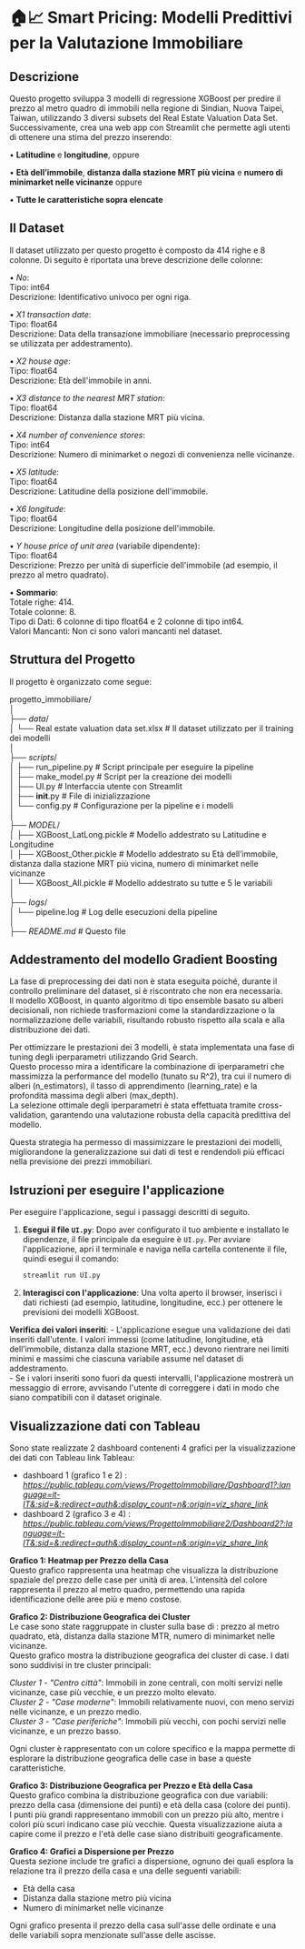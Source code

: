 # 🏠📈 Smart Pricing: Modelli Predittivi per la Valutazione Immobiliare

## Descrizione
Questo progetto sviluppa 3 modelli di regressione XGBoost per predire il prezzo al metro quadro di immobili nella regione di Sindian, Nuova Taipei, Taiwan, utilizzando 3 diversi subsets del Real Estate Valuation Data Set.  
Successivamente, crea una web app con Streamlit che permette agli utenti di ottenere una stima del prezzo inserendo:

• __Latitudine__ e __longitudine__, oppure

• __Età dell’immobile__, __distanza dalla stazione MRT più vicina__ e __numero di minimarket nelle vicinanze__ oppure

• __Tutte le caratteristiche sopra elencate__

## Il Dataset
Il dataset utilizzato per questo progetto è composto da 414 righe e 8 colonne. Di seguito è riportata una breve descrizione delle colonne:

• *No*:  
    Tipo: int64  
    Descrizione: Identificativo univoco per ogni riga.  

• *X1 transaction date*:  
    Tipo: float64  
    Descrizione: Data della transazione immobiliare (necessario preprocessing se utilizzata per addestramento).
  
• *X2 house age*:  
    Tipo: float64  
    Descrizione: Età dell'immobile in anni.  

• *X3 distance to the nearest MRT station*:  
    Tipo: float64  
    Descrizione: Distanza dalla stazione MRT più vicina.  

• *X4 number of convenience stores*:  
    Tipo: int64  
    Descrizione: Numero di minimarket o negozi di convenienza nelle vicinanze.  

• *X5 latitude*:  
    Tipo: float64  
    Descrizione: Latitudine della posizione dell'immobile.  

• *X6 longitude*:  
    Tipo: float64  
    Descrizione: Longitudine della posizione dell'immobile.  
  
• *Y house price of unit area* (variabile dipendente):  
    Tipo: float64  
    Descrizione: Prezzo per unità di superficie dell'immobile (ad esempio, il prezzo al metro quadrato).  
  
•  **Sommario**:  
Totale righe: 414.  
Totale colonne: 8.  
Tipo di Dati: 6 colonne di tipo float64 e 2 colonne di tipo int64.  
Valori Mancanti: Non ci sono valori mancanti nel dataset.  

## Struttura del Progetto
Il progetto è organizzato come segue:

progetto_immobiliare/  
│  
├── *data*/  
│   └── Real estate valuation data set.xlsx  # Il dataset utilizzato per il training dei modelli    
│  
├── *scripts*/  
│   ├── run_pipeline.py  # Script principale per eseguire la pipeline  
│   ├── make_model.py  # Script per la creazione dei modelli  
│   ├── UI.py  # Interfaccia utente con Streamlit  
│   ├── __init__.py  # File di inizializzazione  
│   └── config.py  # Configurazione per la pipeline e i modelli  
│  
├── *MODEL*/    
│       ├── XGBoost_LatLong.pickle # Modello addestrato su Latitudine e Longitudine  
│       ├── XGBoost_Other.pickle # Modello addestrato su Età dell’immobile, distanza dalla stazione MRT più vicina, numero di minimarket nelle vicinanze     
│       └── XGBoost_All.pickle # Modello addestrato su tutte e 5 le variabili    
│      
├── *logs*/    
│   └── pipeline.log  # Log delle esecuzioni della pipeline      
│      
├── *README.md*  # Questo file  




## Addestramento del modello Gradient Boosting
La fase di preprocessing dei dati non è stata eseguita poiché, durante il controllo preliminare del dataset, si è riscontrato che non era necessaria.   
Il modello XGBoost, in quanto algoritmo di tipo ensemble basato su alberi decisionali, non richiede trasformazioni come la standardizzazione o la normalizzazione delle variabili, risultando robusto rispetto alla scala e alla distribuzione dei dati.  

Per ottimizzare le prestazioni dei 3 modelli, è stata implementata una fase di tuning degli iperparametri utilizzando Grid Search.   
Questo processo mira a identificare la combinazione di iperparametri che massimizza la performance del modello (tunato su R^2), tra cui il numero di alberi (n_estimators), il tasso di apprendimento (learning_rate) e la profondità massima degli alberi (max_depth).  
La selezione ottimale degli iperparametri è stata effettuata tramite cross-validation, garantendo una valutazione robusta della capacità predittiva del modello.  

Questa strategia ha permesso di massimizzare le prestazioni dei modelli, migliorandone la generalizzazione sui dati di test e rendendoli più efficaci nella previsione dei prezzi immobiliari.  
  

## Istruzioni per eseguire l'applicazione
Per eseguire l'applicazione, segui i passaggi descritti di seguito.

1. **Esegui il file `UI.py`**:
    Dopo aver configurato il tuo ambiente e installato le dipendenze, il file principale da eseguire è `UI.py`. Per avviare l'applicazione, apri il terminale e naviga nella cartella contenente il file, quindi esegui il comando:

    ```bash
    streamlit run UI.py
    ```

2. **Interagisci con l'applicazione**:
    Una volta aperto il browser, inserisci i dati richiesti (ad esempio, latitudine, longitudine, ecc.) per ottenere le previsioni dei modelli XGBoost.  

 **Verifica dei valori inseriti**:
    - L'applicazione esegue una validazione dei dati inseriti dall'utente.   I valori immessi (come latitudine, longitudine, età dell’immobile, distanza dalla stazione MRT, ecc.) devono rientrare nei limiti minimi e massimi che ciascuna variabile assume nel dataset di addestramento.  
    - Se i valori inseriti sono fuori da questi intervalli, l'applicazione mostrerà un messaggio di errore, avvisando l'utente di correggere i dati in modo che siano compatibili con il dataset originale.

  
## Visualizzazione dati con Tableau
Sono state realizzate 2 dashboard contenenti 4 grafici per la visualizzazione dei dati con Tableau
link Tableau:    
- dashboard 1 (grafico 1 e 2) : *https://public.tableau.com/views/ProgettoImmobiliare/Dashboard1?:language=it-IT&:sid=&:redirect=auth&:display_count=n&:origin=viz_share_link*       
- dashboard 2 (grafico 3 e 4) : *https://public.tableau.com/views/ProgettoImmobiliare2/Dashboard2?:language=it-IT&:sid=&:redirect=auth&:display_count=n&:origin=viz_share_link*        


**Grafico 1: Heatmap per Prezzo della Casa**  
Questo grafico rappresenta una heatmap che visualizza la distribuzione spaziale del prezzo delle case per unità di area. 
L'intensità del colore rappresenta il prezzo al metro quadro, permettendo una rapida identificazione delle aree più e meno costose.  

**Grafico 2: Distribuzione Geografica dei Cluster**  
Le case sono state raggruppate in cluster sulla base di : prezzo al metro quadrato, età, distanza dalla stazione MTR, numero di minimarket nelle vicinanze.  
Questo grafico mostra la distribuzione geografica dei cluster di case. I dati sono suddivisi in tre cluster principali:  

*Cluster 1 - "Centro città"*: Immobili in zone centrali, con molti servizi nelle vicinanze, case più vecchie, e un prezzo molto elevato.  
*Cluster 2 - "Case moderne"*: Immobili relativamente nuovi, con meno servizi nelle vicinanze, e un prezzo medio.  
*Cluster 3 - "Case periferiche"*: Immobili più vecchi, con pochi servizi nelle vicinanze, e un prezzo basso.  

Ogni cluster è rappresentato con un colore specifico e la mappa permette di esplorare la distribuzione geografica delle case in base a queste caratteristiche.

**Grafico 3: Distribuzione Geografica per Prezzo e Età della Casa**  
Questo grafico combina la distribuzione geografica con due variabili: prezzo della casa (dimensione dei punti) e età della casa (colore dei punti).   
I punti più grandi rappresentano immobili con un prezzo più alto, mentre i colori più scuri indicano case più vecchie. Questa visualizzazione aiuta a capire come il prezzo e l'età delle case siano distribuiti geograficamente.


**Grafico 4: Grafici a Dispersione per Prezzo**  
Questa sezione include tre grafici a dispersione, ognuno dei quali esplora la relazione tra il prezzo della casa e una delle seguenti variabili:
- Età della casa   
- Distanza dalla stazione metro più vicina  
- Numero di minimarket nelle vicinanze  
  
Ogni grafico presenta il prezzo della casa sull'asse delle ordinate e una delle variabili sopra menzionate sull'asse delle ascisse.




